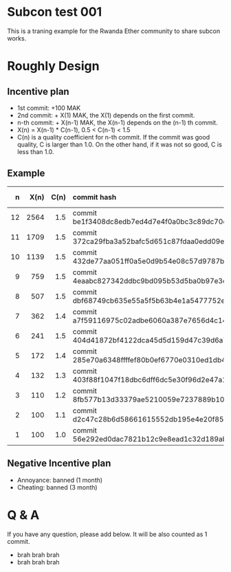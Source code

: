 # Subcon test 001

This is a traning example for the Rwanda Ether community to share subcon works.

# Roughly Design

## Incentive plan

 * 1st commit: +100 MAK
 * 2nd commit: + X(1) MAK, the X(1) depends on the first commit.
 * n-th commit: + X(n-1) MAK, the X(n-1) depends on the (n-1) th commit.
 * X(n) = X(n-1) * C(n-1), 0.5 < C(n-1) < 1.5
 * C(n) is a quality coefficient for n-th commit. If the commit was good quality, C is larger than 1.0. On the other hand, if it was not so good, C is less than 1.0.

## Example

| n | X(n) | C(n) | commit hash | balance (MAK) |
|---:|---:|---:|:---| ---:|
|12 | 2564  |  1.5  | commit be1f3408dc8edb7ed4d7e4f0a0bc3c89dc70ecd7 | 7895 |
|11 | 1709  |  1.5  | commit 372ca29fba3a52bafc5d651c87fdaa0edd09ee0b | 5331 |
|10 | 1139  |  1.5  | commit 432de77aa051ff0a5e0d9b54e08c57d9787b6729 | 3622 |
|9  |  759  |  1.5  | commit 4eaabc827342ddbc9bd095b53d5ba0b97e3c3a86 | 2483 |
|8  |  507  |  1.5  | commit dbf68749cb635e55a5f5b63b4e1a5477752ea886 | 1724 |
|7  |  362  |  1.4  | commit a7f59116975c02adbe6060a387e7656d4c147942 | 1217 |
|6  |  241  |  1.5  | commit 404d41872bf4122dca45d5d159d47c39d6a71490 |  855 |
|5  |  172  |  1.4  | commit 285e70a6348ffffef80b0ef6770e0310ed1db47e |  614 |
|4  |  132  |  1.3  | commit 403f88f1047f18dbc6dff6dc5e30f96d2e47a16d |  442 |
|3  |  110  |  1.2  | commit 8fb577b13d33379ae5210059e7237889b1030940 |  310 |
|2  |  100  |  1.1  | commit d2c47c28b6d58661615552db195e4e20f85c6f24 |  200 |
|1  |  100  |  1.0  | commit 56e292ed0dac7821b12c9e8ead1c32d189ab47aa |  100 |


## Negative Incentive plan

 * Annoyance: banned (1 month)
 * Cheating: banned (3 month)

# Q & A

If you have any question, please add below. It will be also counted as 1 commit. 

 * brah brah brah
 * brah brah brah

